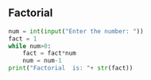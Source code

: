 ## Factorial
```python
num = int(input("Enter the number: "))
fact = 1
while num>0:
    fact = fact*num
    num = num-1
print("Factorial  is: "+ str(fact))
```